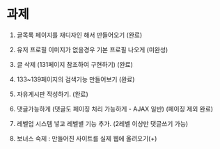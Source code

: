 # 과제
1. 글목록 페이지를 재디자인 해서 만들어오기 (완료)

2. 유저 프로필 이미지가 없을경우 기본 프로필 나오게 (미완성)

3. 글 삭제 (131페이지 참조하여 구현하기) (완료)

4. 133~139페이지의 검색기능 만들어보기 (완료)

5. 자유게시판 작성하기. (완료)

6. 댓글가능하게 (댓글도 페이징 처리 가능하게 - AJAX 일반) (페이징 제외 완료)

7. 레벨업 시스템 넣고 레벨별 기능 추가. (2레벨 이상만 댓글쓰기 가능)

8. 보너스 숙제 : 만들어진 사이트를 실제 웹에 올려오기(+)
